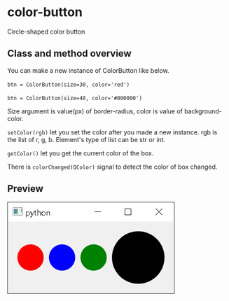 # color-button
Circle-shaped color button

## Class and method overview

You can make a new instance of ColorButton like below.

`btn = ColorButton(size=30, color='red')`

`btn = ColorButton(size=40, color='#000000')`

Size argument is value(px) of border-radius, color is value of background-color.

`setColor(rgb)` let you set the color after you made a new instance. rgb is the list of r, g, b. 
Element's type of list can be str or int.

`getColor()` let you get the current color of the box.

There is `colorChanged(QColor)` signal to detect the color of box changed.

## Preview

![colorButtonExample](./example/colorButtonExample.png)



